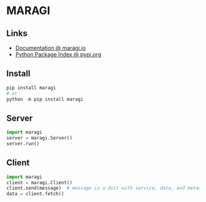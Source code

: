 # MARAGI 

## Links

- [Documentation @ maragi.io](https://maragi.io)
- [Python Package Index @ pypi.org](https://pypi.org/project/maragi/)

## Install

```python
pip install maragi
# or
python -m pip install maragi
```

## Server

```python
import maragi
server = maragi.Server()
server.run()
```

## Client

```python
import maragi
client = maragi.Client()
client.send(message)  # message is a dict with service, data, and metadata keys
data = client.fetch()
```
